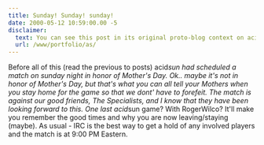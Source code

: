 ```yaml
---
title: Sunday! Sunday! sunday!
date: 2000-05-12 10:59:00.00 -5
disclaimer:
  text: You can see this post in its original proto-blog context on acid*sun, the website I made for the first quake3 clan I was in.
  url: /www/portfolio/as/
---
```


Before all of this (read the previous to posts) acid*sun had scheduled a match on sunday night in honor of Mother's Day. Ok.. maybe it's not in honor of Mother's Day, but that's what you can all tell your Mothers when you stay home for the game so that we dont' have to forefeit. The match is against our good friends, The Specialists, and I know that they have been looking forward to this. One last acid*sun game? With RogerWilco? It'll make you remember the good times and why you are now leaving/staying (maybe). As usual - IRC is the best way to get a hold of any involved players and the match is at 9:00 PM Eastern.

